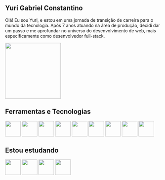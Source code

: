 ## Yuri Gabriel Constantino
<p>Olá! Eu sou Yuri, e estou em uma jornada de transição de carreira para o mundo da tecnologia. Após 7 anos atuando na área de produção, decidi dar um passo e me aprofundar no universo do desenvolvimento de web, mais especificamente como desenvolvedor full-stack.</p>
<img loading="lazy" height="180em" src="https://github-readme-stats.vercel.app/api/top-langs/?username=YuriGConstantino&layout=compact&langs_count=7&theme=dracula"/>

## Ferramentas e Tecnologias
<div>
 <img width="50" heigth="50" src="https://cdn.jsdelivr.net/gh/devicons/devicon@latest/icons/html5/html5-original.svg" />        
 <img width="50" heigth="50" src="https://cdn.jsdelivr.net/gh/devicons/devicon@latest/icons/css3/css3-original.svg" />
 <img width="50" heigth="50" src="https://cdn.jsdelivr.net/gh/devicons/devicon@latest/icons/sass/sass-original.svg" />
 <img width="50" heigth="50" src="https://cdn.jsdelivr.net/gh/devicons/devicon@latest/icons/bootstrap/bootstrap-original.svg" />
 <img width="50" heigth="50" src="https://cdn.jsdelivr.net/gh/devicons/devicon@latest/icons/git/git-original.svg" />
 <img width="50" heigth="50" src="https://cdn.jsdelivr.net/gh/devicons/devicon@latest/icons/javascript/javascript-original.svg" />
 <img width="50" heigth="50" src="https://cdn.jsdelivr.net/gh/devicons/devicon@latest/icons/jquery/jquery-original.svg" />       
 <img width="50" heigth="50" src="https://cdn.jsdelivr.net/gh/devicons/devicon@latest/icons/typescript/typescript-original.svg" />
 <img width="50" heigth="50" src="https://cdn.jsdelivr.net/gh/devicons/devicon@latest/icons/react/react-original.svg" />
</div>

## Estou estudando
<div>
 <img width="50" heigth="50" src="https://cdn.jsdelivr.net/gh/devicons/devicon@latest/icons/python/python-original.svg" />
 <img width="50" heigth="50" src="https://cdn.jsdelivr.net/gh/devicons/devicon@latest/icons/django/django-plain.svg" />
 <img width="50" heigth="50" src="https://cdn.jsdelivr.net/gh/devicons/devicon@latest/icons/azuresqldatabase/azuresqldatabase-original.svg" />
 <img width="50" heigth="50" src="https://cdn.jsdelivr.net/gh/devicons/devicon@latest/icons/djangorest/djangorest-original.svg" />
</div>
